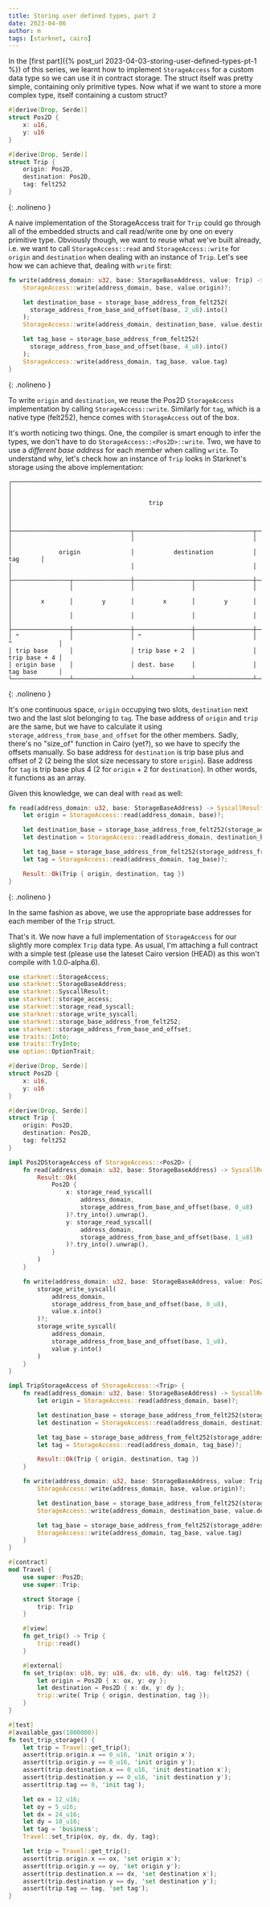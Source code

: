 ```yaml
---
title: Storing user defined types, part 2
date: 2023-04-06
author: m
tags: [starknet, cairo]
---
```


In the [first part]({% post_url 2023-04-03-storing-user-defined-types-pt-1 %}) of this series, we learnt how to implement `StorageAccess` for a custom data type so we can use it in contract storage. The struct itself was pretty simple, containing only primitive types. Now what if we want to store a more complex type, itself containing a custom struct?

```rust
#[derive(Drop, Serde)]
struct Pos2D {
    x: u16,
    y: u16
}

#[derive(Drop, Serde)]
struct Trip {
    origin: Pos2D,
    destination: Pos2D,
    tag: felt252
}
```
{: .nolineno }

A naive implementation of the StorageAccess trait for `Trip` could go through all of the embedded structs and call read/write one by one on every primitive type. Obviously though, we want to reuse what we've built already, i.e. we want to call `StorageAccess::read` and `StorageAccess::write` for `origin` and `destination` when dealing with an instance of `Trip`. Let's see how we can achieve that, dealing with `write` first:

```rust
fn write(address_domain: u32, base: StorageBaseAddress, value: Trip) -> SyscallResult::<()> {
    StorageAccess::write(address_domain, base, value.origin)?;

    let destination_base = storage_base_address_from_felt252(
      storage_address_from_base_and_offset(base, 2_u8).into()
    );
    StorageAccess::write(address_domain, destination_base, value.destination)?;

    let tag_base = storage_base_address_from_felt252(
      storage_address_from_base_and_offset(base, 4_u8).into()
    );
    StorageAccess::write(address_domain, tag_base, value.tag)
}
```
{: .nolineno }

To write `origin` and `destination`, we reuse the Pos2D `StorageAccess` implementation by calling `StorageAccess::write`. Similarly for `tag`, which is a native type (felt252), hence comes with `StorageAccess` out of the box.

It's worth noticing two things. One, the compiler is smart enough to infer the types, we don't have to do `StorageAccess::<Pos2D>::write`. Two, we have to use a *different base address* for each member when calling `write`. To understand why, let's check how an instance of `Trip` looks in Starknet's storage using the above implementation:

```text
┌───────────────────────────────────────────────────────────────────────────────────┐
│                                                                                   │
│                                      trip                                         │
│                                                                                   │
├─────────────────────────────────┬─────────────────────────────────┬───────────────┤
│                                 │                                 │               │
│             origin              │           destination           │      tag      │
│                                 │                                 │               │
├────────────────┬────────────────┼────────────────┬────────────────┼───────────────┤
│                │                │                │                │               │
│        x       │        y       │        x       │        y       │               │
│                │                │                │                │               │
├────────────────┼────────────────┼────────────────┼────────────────┼───────────────┤
│ ^              │                │ ^              │                │ ^             │
│ trip base      │                │ trip base + 2  │                │ trip base + 4 │
│ origin base    │                │ dest. base     │                │ tag base      │
└────────────────┴────────────────┴────────────────┴────────────────┴───────────────┘
```
{: .nolineno }

It's one continuous space, `origin` occupying two slots, `destination` next two and the last slot belonging to `tag`. The base address of `origin` and `trip` are the same, but we have to calculate it using `storage_address_from_base_and_offset` for the other members. Sadly, there's no "size_of" function in Cairo (yet?), so we have to specify the offsets manually. So base address for `destination` is trip base plus and offset of 2 (2 being the slot size necessary to store `origin`). Base address for `tag` is trip base plus 4 (2 for `origin` + 2 for `destination`). In other words, it functions as an array.

Given this knowledge, we can deal with `read` as well:

```rust
fn read(address_domain: u32, base: StorageBaseAddress) -> SyscallResult::<Trip> {
    let origin = StorageAccess::read(address_domain, base)?;

    let destination_base = storage_base_address_from_felt252(storage_address_from_base_and_offset(base, 2_u8).into());
    let destination = StorageAccess::read(address_domain, destination_base)?;

    let tag_base = storage_base_address_from_felt252(storage_address_from_base_and_offset(base, 4_u8).into());
    let tag = StorageAccess::read(address_domain, tag_base)?;

    Result::Ok(Trip { origin, destination, tag })
}
```
{: .nolineno }

In the same fashion as above, we use the appropriate base addresses for each member of the `Trip` struct.

That's it. We now have a full implementation of `StorageAccess` for our slightly more complex `Trip` data type. As usual, I'm attaching a full contract with a simple test (please use the lateset Cairo version (HEAD) as this won't compile with 1.0.0-alpha.6).

```rust
use starknet::StorageAccess;
use starknet::StorageBaseAddress;
use starknet::SyscallResult;
use starknet::storage_access;
use starknet::storage_read_syscall;
use starknet::storage_write_syscall;
use starknet::storage_base_address_from_felt252;
use starknet::storage_address_from_base_and_offset;
use traits::Into;
use traits::TryInto;
use option::OptionTrait;

#[derive(Drop, Serde)]
struct Pos2D {
    x: u16,
    y: u16
}

#[derive(Drop, Serde)]
struct Trip {
    origin: Pos2D,
    destination: Pos2D,
    tag: felt252
}

impl Pos2DStorageAccess of StorageAccess::<Pos2D> {
    fn read(address_domain: u32, base: StorageBaseAddress) -> SyscallResult::<Pos2D> {
        Result::Ok(
            Pos2D {
                x: storage_read_syscall(
                    address_domain,
                    storage_address_from_base_and_offset(base, 0_u8)
                )?.try_into().unwrap(),
                y: storage_read_syscall(
                    address_domain,
                    storage_address_from_base_and_offset(base, 1_u8)
                )?.try_into().unwrap(),
            }
        )
    }

    fn write(address_domain: u32, base: StorageBaseAddress, value: Pos2D) -> SyscallResult::<()> {
        storage_write_syscall(
            address_domain,
            storage_address_from_base_and_offset(base, 0_u8),
            value.x.into()
        )?;
        storage_write_syscall(
            address_domain,
            storage_address_from_base_and_offset(base, 1_u8),
            value.y.into()
        )
    }
}

impl TripStorageAccess of StorageAccess::<Trip> {
    fn read(address_domain: u32, base: StorageBaseAddress) -> SyscallResult::<Trip> {
        let origin = StorageAccess::read(address_domain, base)?;

        let destination_base = storage_base_address_from_felt252(storage_address_from_base_and_offset(base, 2_u8).into());
        let destination = StorageAccess::read(address_domain, destination_base)?;

        let tag_base = storage_base_address_from_felt252(storage_address_from_base_and_offset(base, 4_u8).into());
        let tag = StorageAccess::read(address_domain, tag_base)?;

        Result::Ok(Trip { origin, destination, tag })
    }

    fn write(address_domain: u32, base: StorageBaseAddress, value: Trip) -> SyscallResult::<()> {
        StorageAccess::write(address_domain, base, value.origin)?;

        let destination_base = storage_base_address_from_felt252(storage_address_from_base_and_offset(base, 2_u8).into());
        StorageAccess::write(address_domain, destination_base, value.destination)?;

        let tag_base = storage_base_address_from_felt252(storage_address_from_base_and_offset(base, 4_u8).into());
        StorageAccess::write(address_domain, tag_base, value.tag)
    }
}

#[contract]
mod Travel {
    use super::Pos2D;
    use super::Trip;

    struct Storage {
        trip: Trip
    }

    #[view]
    fn get_trip() -> Trip {
        trip::read()
    }

    #[external]
    fn set_trip(ox: u16, oy: u16, dx: u16, dy: u16, tag: felt252) {
        let origin = Pos2D { x: ox, y: oy };
        let destination = Pos2D { x: dx, y: dy };
        trip::write( Trip { origin, destination, tag });
    }
}

#[test]
#[available_gas(1000000)]
fn test_trip_storage() {
    let trip = Travel::get_trip();
    assert(trip.origin.x == 0_u16, 'init origin x');
    assert(trip.origin.y == 0_u16, 'init origin y');
    assert(trip.destination.x == 0_u16, 'init destination x');
    assert(trip.destination.y == 0_u16, 'init destination y');
    assert(trip.tag == 0, 'init tag');

    let ox = 12_u16;
    let oy = 5_u16;
    let dx = 24_u16;
    let dy = 10_u16;
    let tag = 'business';
    Travel::set_trip(ox, oy, dx, dy, tag);

    let trip = Travel::get_trip();
    assert(trip.origin.x == ox, 'set origin x');
    assert(trip.origin.y == oy, 'set origin y');
    assert(trip.destination.x == dx, 'set destination x');
    assert(trip.destination.y == dy, 'set destination y');
    assert(trip.tag == tag, 'set tag');
}
```
